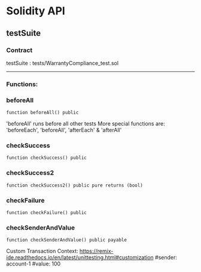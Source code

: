 # Solidity API

## testSuite

### Contract
testSuite : tests/WarrantyCompliance_test.sol

 --- 
### Functions:
### beforeAll

```solidity
function beforeAll() public
```

'beforeAll' runs before all other tests
More special functions are: 'beforeEach', 'beforeAll', 'afterEach' & 'afterAll'

### checkSuccess

```solidity
function checkSuccess() public
```

### checkSuccess2

```solidity
function checkSuccess2() public pure returns (bool)
```

### checkFailure

```solidity
function checkFailure() public
```

### checkSenderAndValue

```solidity
function checkSenderAndValue() public payable
```

Custom Transaction Context: https://remix-ide.readthedocs.io/en/latest/unittesting.html#customization
#sender: account-1
#value: 100

